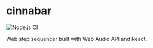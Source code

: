 # cinnabar

![Node.js CI](https://github.com/nabeliwo/cinnabar/workflows/Node.js%20CI/badge.svg)

Web step sequencer built with Web Audio API and React.
